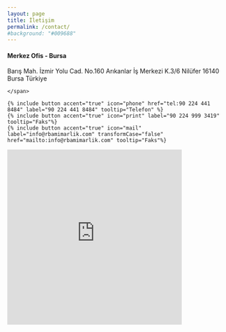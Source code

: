 ```yaml
---
layout: page
title: İletişim
permalink: /contact/
#background: "#009688"
---
```


#### Merkez Ofis - Bursa
<div class="mdl-grid">
  <div class="mdl-cell mdl-cell--6-col">
    <span markdown="1">
      Barış Mah. İzmir Yolu Cad. No.160 
      Arıkanlar İş Merkezi K.3/6 
      Nilüfer 16140 Bursa Türkiye 
        
    </span>

    {% include button accent="true" icon="phone" href="tel:90 224 441 8484" label="90 224 441 8484" tooltip="Telefon" %} 
    {% include button accent="true" icon="print" label="90 224 999 3419" tooltip="Faks"%}
    {% include button accent="true" icon="mail" label="info@rbamimarlik.com" transformCase="false" href="mailto:info@rbamimarlik.com" tooltip="Faks"%}
  </div>
  
  <div class="mdl-cell mdl-cell--6-col">
    <iframe width="400" height="400" frameborder="0" style="border:0" src="https://www.google.com/maps/embed/v1/place?q=place_id:ChIJq3ZJHR4UyhQR8QBXVOvDqEA&key=AIzaSyChMUIchdP2-fszPVVUilKNnktLl93QWfE" allowfullscreen></iframe>
  </div>
</div>
